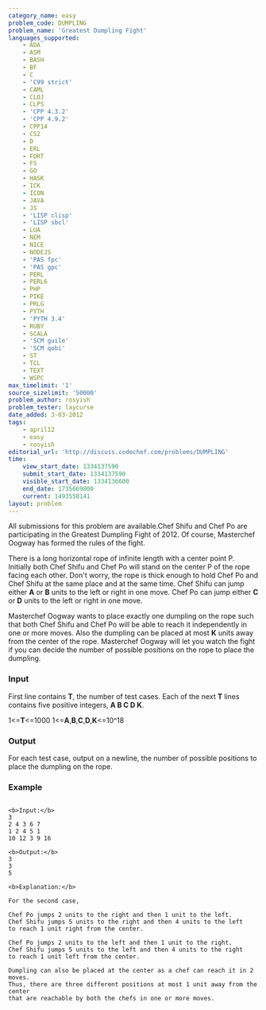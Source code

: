 ```yaml
---
category_name: easy
problem_code: DUMPLING
problem_name: 'Greatest Dumpling Fight'
languages_supported:
    - ADA
    - ASM
    - BASH
    - BF
    - C
    - 'C99 strict'
    - CAML
    - CLOJ
    - CLPS
    - 'CPP 4.3.2'
    - 'CPP 4.9.2'
    - CPP14
    - CS2
    - D
    - ERL
    - FORT
    - FS
    - GO
    - HASK
    - ICK
    - ICON
    - JAVA
    - JS
    - 'LISP clisp'
    - 'LISP sbcl'
    - LUA
    - NEM
    - NICE
    - NODEJS
    - 'PAS fpc'
    - 'PAS gpc'
    - PERL
    - PERL6
    - PHP
    - PIKE
    - PRLG
    - PYTH
    - 'PYTH 3.4'
    - RUBY
    - SCALA
    - 'SCM guile'
    - 'SCM qobi'
    - ST
    - TCL
    - TEXT
    - WSPC
max_timelimit: '1'
source_sizelimit: '50000'
problem_author: rosyish
problem_tester: laycurse
date_added: 3-03-2012
tags:
    - april12
    - easy
    - rosyish
editorial_url: 'http://discuss.codechef.com/problems/DUMPLING'
time:
    view_start_date: 1334137590
    submit_start_date: 1334137590
    visible_start_date: 1334136600
    end_date: 1735669800
    current: 1493558141
layout: problem
---
```

All submissions for this problem are available.Chef Shifu and Chef Po are participating in the Greatest Dumpling Fight of 2012. Of course, Masterchef Oogway has formed the rules of the fight.

There is a long horizontal rope of infinite length with a center point P. Initially both Chef Shifu and Chef Po will stand on the center P of the rope facing each other. Don't worry, the rope is thick enough to hold Chef Po and Chef Shifu at the same place and at the same time. Chef Shifu can jump either **A** or **B** units to the left or right in one move. Chef Po can jump either **C** or **D** units to the left or right in one move.

Masterchef Oogway wants to place exactly one dumpling on the rope such that both Chef Shifu and Chef Po will be able to reach it independently in one or more moves. Also the dumpling can be placed at most **K** units away from the center of the rope. Masterchef Oogway will let you watch the fight if you can decide the number of possible positions on the rope to place the dumpling.

### Input

First line contains **T**, the number of test cases. Each of the next **T** lines contains five positive integers, **A B C D K**.

1<=**T**<=1000 1<=**A**,**B**,**C**,**D**,**K**<=10^18

### Output

For each test case, output on a newline, the number of possible positions to place the dumpling on the rope.

### Example

```

<b>Input:</b>
3
2 4 3 6 7
1 2 4 5 1
10 12 3 9 16

<b>Output:</b>
3
3
5

<b>Explanation:</b>

For the second case,

Chef Po jumps 2 units to the right and then 1 unit to the left.
Chef Shifu jumps 5 units to the right and then 4 units to the left 
to reach 1 unit right from the center.

Chef Po jumps 2 units to the left and then 1 unit to the right.
Chef Shifu jumps 5 units to the left and then 4 units to the right 
to reach 1 unit left from the center.

Dumpling can also be placed at the center as a chef can reach it in 2 moves.
Thus, there are three different positions at most 1 unit away from the center 
that are reachable by both the chefs in one or more moves.



```